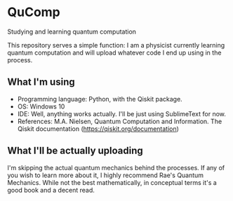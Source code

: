 # QuComp
Studying and learning quantum computation

This repository serves a simple function: I am a physicist currently learning quantum computation and will upload whatever code I end up using in the process.

## What I'm using
- Programming language: Python, with the Qiskit package.
- OS: Windows 10
- IDE: Well, anything works actually. I'll be just using SublimeText for now. 
- References: M.A. Nielsen, Quantum Computation and Information. The Qiskit documentation (https://qiskit.org/documentation)

## What I'll be actually uploading
I'm skipping the actual quantum mechanics behind the processes. If any of you wish to learn more about it, I highly recommend Rae's Quantum Mechanics. While not the best mathematically, in conceptual terms it's a good book and a decent read.
